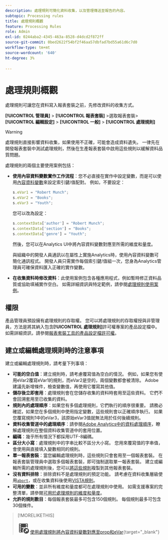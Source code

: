```yaml
---
description: 處理規則可簡化資料收集，以及管理傳送至報告的內容。
subtopic: Processing rules
title: 處理規則概觀
feature: Processing Rules
role: Admin
exl-id: 0244aba2-4345-463a-8528-d4dcd2f872ff
source-git-commit: 0bed2622f54bf2f46aa57dbfad7bd55a61d6c7d0
workflow-type: tm+mt
source-wordcount: '640'
ht-degree: 3%

---
```


# 處理規則概觀

處理規則可讓您在資料寫入報表套裝之前，先修改資料的收集方式。

**[!UICONTROL 管理員]** > **[!UICONTROL 報表套裝]** >選取報表套裝> **[!UICONTROL 編輯設定]** > **[!UICONTROL 一般]** > **[!UICONTROL 處理規則]**

>[!WARNING]
>
>處理規則直接影響資料收集，如果使用不正確，可能會造成資料遺失。 一律先在開發報表套裝中測試處理規則，然後在生產報表套裝中啟用這些規則以緩解資料品質問題。

處理規則的兩個主要使用案例包括：

* **使用內容資料變數實作工作流程**：您不必直接在實作中設定變數，而是可以使用[內容資料變數](/help/implement/vars/page-vars/contextdata.md)來設定索引鍵/值配對。 例如，不要設定：

  ```js
  s.eVar1 = "Robert Munch";
  s.eVar2 = "Books";
  s.eVar3 = "Youth";
  ```

  您可以改為設定：

  ```js
  s.contextData['author'] = "Robert Munch";
  s.contextData['section'] = "Books";
  s.contextData['genre'] = "Youth";
  ```

  然後，您可以在Analytics UI中將內容資料變數對應至所需的維度和量度。

  與組織中的開發人員通訊以在屬性上實施Analytics時，使用內容資料變數可簡化通訊程式。 開發人員只需實作每個索引鍵/值組一次，您身為Analytics管理員可確保資料匯入正確的實作變數。

* **在收集資料時修改資料**：此使用案例包含各種應用程式，例如暫時修正資料品質或協助填補實作空白。 如需詳細資訊與特定範例，請參閱[處理規則使用案例](pr-use-cases.md)。

## 權限

產品管理員預設擁有處理規則的存取權。 您可以將處理規則的存取權授與非管理員，方法是將其納入包含&#x200B;**[!UICONTROL 處理規則]**&#x200B;許可權專案的產品設定檔中。 如需詳細資訊，請參閱[報表套裝工具的產品設定檔許可權](/help/admin/admin-console/permissions/report-suite-tools.md)。

## 建立或編輯處理規則時的注意事項

建立或編輯處理規則時，請考量下列事項：

* **可能的空白值**：建立規則時，請考慮覆寫值為空白的情況。 例如，如果您有使用eVar2覆寫eVar1的規則，而eVar2是空的，兩個變數都會被清除。 Adobe建議先新增條件，檢查變數值，再使用它覆寫其他值。
* **儲存後立即套用**：處理規則會在您儲存收集的資料時套用至這些資料。 它們不會回溯套用至已收集的資料。
* **規則內的處理順序**：如果您有多個處理規則，它們執行的順序很重要。 請務必確認，如果您在多個規則中使用指定變數，這些規則會以正確順序執行。 如果您覆寫規則1中的eVar3，該原始eVar3值就無法用於任何後續規則。
* **資料收集管道中的處理順序**：請參閱[Adobe Analytics中的資料處理順序](/help/technotes/processing-order.md)，瞭解處理規則在整個資料收集管道中的套用位置。
* **編碼**：幾乎所有情況下都採用UTF-8編碼。
* **區分大小寫**：處理規則中的字串比較不區分大小寫。 您用來覆寫值的字串值，會使用與直接填入變數相同的規則。
* **單一報表套裝**：當您編輯處理規則時，這些規則只會套用至一個報表套裝。 在報表套裝管理員中選取多個報表套裝，即可強制選取單一報表套裝。 建立或編輯所需的處理規則後，您可以[將這些規則](pr-copy.md)複製到其他報表套裝。
* **沒有資料排除**：排除資料不是處理規則的預定功能。 請考慮在資料收集層級使用[`abort`](/help/implement/vars/config-vars/abort.md)，或在收集資料後使用[VISTA規則](/help/technotes/vista.md)。
* **可用的變數**：並非所有維度和量度都可在處理規則中使用。 如需支援專案的完整清單，請參閱[可用於處理規則的維度和量度](pr-variables.md)。
* **允許的規則數目**：每個報表套裝最多可包含150個規則。 每個規則最多可包含30個條件。

>[!MORELIKETHIS]
>
>![VideoCheckedOut](/help/assets/icons/VideoCheckedOut.svg) [使用處理規則將內容資料變數對應至prop和eVar](https://experienceleague.adobe.com/en/docs/analytics-learn/tutorials/implementation/implementation-basics/map-contextdata-variables-into-props-and-evars-with-processing-rules){target="_blank"}
